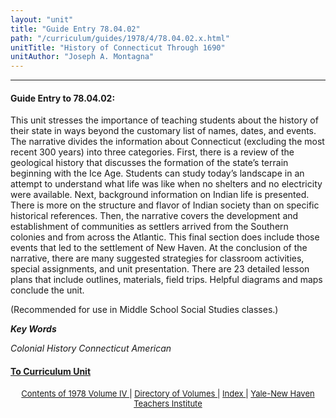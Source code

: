 ```yaml
---
layout: "unit"
title: "Guide Entry 78.04.02"
path: "/curriculum/guides/1978/4/78.04.02.x.html"
unitTitle: "History of Connecticut Through 1690"
unitAuthor: "Joseph A. Montagna"
---
```

<body>
 <p>
 </p>
 <hr/>
 <h4>
  Guide Entry to 78.04.02:
 </h4>
 This unit stresses the importance of teaching students about the history of their state in ways beyond the customary list of names, dates, and events.  The narrative divides the information about Connecticut (excluding the most recent 300 years) into three categories.  First, there is a review of the geological history that discusses the formation of the state’s terrain beginning with the Ice Age.  Students can study today’s landscape in an attempt to understand what life was like when no shelters and no electricity were available.  Next, background information on Indian life is presented. There is more on the structure and flavor of Indian society than on specific historical references.  Then, the narrative covers the development and establishment of communities as settlers arrived from the Southern colonies and from across the Atlantic.  This final section does include those events that led to the settlement of New Haven.  At the conclusion of the narrative, there are many suggested strategies for classroom activities, special assignments, and unit presentation.  There are 23 detailed lesson plans that include outlines, materials, field trips.  Helpful diagrams and maps conclude the unit.
 <p>
  (Recommended for use in Middle School Social Studies classes.)
 </p>
 <p>
 </p>
 <p>
  <b>
   <i>
    Key Words
   </i>
  </b>
  <br/>
 </p>
 <p>
  <i>
   Colonial History Connecticut American
  </i>
 </p>
 <p>
 </p>
 <p>
 </p>
 <h4>
  <a href="../../../units/1978/4/78.04.02.x.html">
   To Curriculum Unit
  </a>
 </h4>
 <center>
  <font size="-1">
   <a href="../../../units/1978/4/">
    Contents of 1978 Volume IV
   </a>
   |
   <a href="../../../units/">
    Directory of Volumes
   </a>
   |
   <a href="../../../indexes/">
    Index
   </a>
   |
   <a href="../../../../">
    Yale-New Haven Teachers Institute
   </a>
  </font>
 </center>
</body>